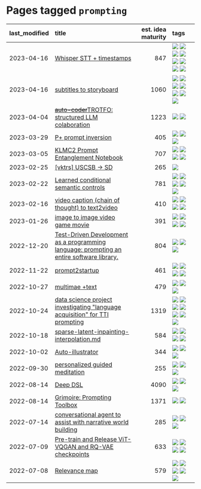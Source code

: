 # Pages tagged `prompting`

|last_modified|title|est. idea maturity|tags
|:---|:---|---:|:---|
|2023-04-16|[Whisper STT + timestamps](../whisper-stt-plus-timestamps.md)|847|[![](https://img.shields.io/badge/tag-colab-734214)](../tags/colab.md) [![](https://img.shields.io/badge/tag-dataset-6a156e)](../tags/dataset.md) [![](https://img.shields.io/badge/tag-experimental-4d35f9)](../tags/experimental.md) [![](https://img.shields.io/badge/tag-meta-a9524c)](../tags/meta.md) [![](https://img.shields.io/badge/tag-prompting-4aea2)](../tags/prompting.md) [![](https://img.shields.io/badge/tag-publicgood-d5f6c6)](../tags/publicgood.md) [![](https://img.shields.io/badge/tag-stability-997e5)](../tags/stability.md) [![](https://img.shields.io/badge/tag-tooling-a4124b)](../tags/tooling.md)|
|2023-04-16|[subtitles to storyboard](../subtitles-to-storyboard.md)|1060|[![](https://img.shields.io/badge/tag-accessibility-4bcfd8)](../tags/accessibility.md) [![](https://img.shields.io/badge/tag-animation-e7673c)](../tags/animation.md) [![](https://img.shields.io/badge/tag-completed-fda5ff)](../tags/completed.md) [![](https://img.shields.io/badge/tag-opensource-ff6770)](../tags/opensource.md) [![](https://img.shields.io/badge/tag-prompting-4aea2)](../tags/prompting.md) [![](https://img.shields.io/badge/tag-tooling-a4124b)](../tags/tooling.md) [![](https://img.shields.io/badge/tag-wip-eac1b9)](../tags/wip.md)|
|2023-04-04|[~~auto-coder~~TROTFO: structured LLM colaboration](../auto-coder.md)|1223|[![](https://img.shields.io/badge/tag-prompting-4aea2)](../tags/prompting.md) [![](https://img.shields.io/badge/tag-tooling-a4124b)](../tags/tooling.md)|
|2023-03-29|[P+ prompt inversion](../p_plus_inversion.md)|405|[![](https://img.shields.io/badge/tag-prompting-4aea2)](../tags/prompting.md) [![](https://img.shields.io/badge/tag-tooling-a4124b)](../tags/tooling.md) [![](https://img.shields.io/badge/tag-wip-eac1b9)](../tags/wip.md)|
|2023-03-05|[KLMC2 Prompt Entanglement Notebook](../klmc2-prompt-entanglement.md)|707|[![](https://img.shields.io/badge/tag-meta-a9524c)](../tags/meta.md) [![](https://img.shields.io/badge/tag-prompting-4aea2)](../tags/prompting.md) [![](https://img.shields.io/badge/tag-tooling-a4124b)](../tags/tooling.md) [![](https://img.shields.io/badge/tag-wip-eac1b9)](../tags/wip.md)|
|2023-02-25|[[vktrs] USCSB -> SD](../vktrs_uscsb_sd.md)|265|[![](https://img.shields.io/badge/tag-prompting-4aea2)](../tags/prompting.md)|
|2023-02-22|[Learned conditional semantic controls](../learned-conditional-semantic-controls.md)|781|[![](https://img.shields.io/badge/tag-animation-e7673c)](../tags/animation.md) [![](https://img.shields.io/badge/tag-colab-734214)](../tags/colab.md) [![](https://img.shields.io/badge/tag-experimental-4d35f9)](../tags/experimental.md) [![](https://img.shields.io/badge/tag-prompting-4aea2)](../tags/prompting.md) [![](https://img.shields.io/badge/tag-tooling-a4124b)](../tags/tooling.md)|
|2023-02-16|[video caption (chain of thought) to text2video](../video_caption_transfer.md)|410|[![](https://img.shields.io/badge/tag-animation-e7673c)](../tags/animation.md) [![](https://img.shields.io/badge/tag-experimental-4d35f9)](../tags/experimental.md) [![](https://img.shields.io/badge/tag-prompting-4aea2)](../tags/prompting.md) [![](https://img.shields.io/badge/tag-tooling-a4124b)](../tags/tooling.md)|
|2023-01-26|[image to image video game movie](../img2img_video_game_movie.md)|391|[![](https://img.shields.io/badge/tag-animation-e7673c)](../tags/animation.md) [![](https://img.shields.io/badge/tag-prompting-4aea2)](../tags/prompting.md) [![](https://img.shields.io/badge/tag-tooling-a4124b)](../tags/tooling.md) [![](https://img.shields.io/badge/tag-wip-eac1b9)](../tags/wip.md)|
|2022-12-20|[Test-Driven Development as a programming language: prompting an entire software library.](../tdd_is_2_op.md)|804|[![](https://img.shields.io/badge/tag-experimental-4d35f9)](../tags/experimental.md) [![](https://img.shields.io/badge/tag-prompting-4aea2)](../tags/prompting.md) [![](https://img.shields.io/badge/tag-tooling-a4124b)](../tags/tooling.md)|
|2022-11-22|[prompt2startup](../prompt2startup.md)|461|[![](https://img.shields.io/badge/tag-animation-e7673c)](../tags/animation.md) [![](https://img.shields.io/badge/tag-experimental-4d35f9)](../tags/experimental.md) [![](https://img.shields.io/badge/tag-prompting-4aea2)](../tags/prompting.md) [![](https://img.shields.io/badge/tag-tooling-a4124b)](../tags/tooling.md)|
|2022-10-27|[multimae +text](../multimae_w_text.md)|479|[![](https://img.shields.io/badge/tag-experimental-4d35f9)](../tags/experimental.md) [![](https://img.shields.io/badge/tag-prompting-4aea2)](../tags/prompting.md) [![](https://img.shields.io/badge/tag-text-22d494)](../tags/text.md)|
|2022-10-24|[data science project investigating "language acquisition" for TTI prompting](../tti_language_aqcuisition.md)|1319|[![](https://img.shields.io/badge/tag-alignment-da6994)](../tags/alignment.md) [![](https://img.shields.io/badge/tag-dataset-6a156e)](../tags/dataset.md) [![](https://img.shields.io/badge/tag-experimental-4d35f9)](../tags/experimental.md) [![](https://img.shields.io/badge/tag-prompting-4aea2)](../tags/prompting.md) [![](https://img.shields.io/badge/tag-publication-4a3565)](../tags/publication.md) [![](https://img.shields.io/badge/tag-publicgood-d5f6c6)](../tags/publicgood.md) [![](https://img.shields.io/badge/tag-stability-997e5)](../tags/stability.md)|
|2022-10-18|[sparse-latent-inpainting-interpolation.md](../sparse-latent-inpainting-interpolation.md)|584|[![](https://img.shields.io/badge/tag-animation-e7673c)](../tags/animation.md) [![](https://img.shields.io/badge/tag-prompting-4aea2)](../tags/prompting.md) [![](https://img.shields.io/badge/tag-tooling-a4124b)](../tags/tooling.md) [![](https://img.shields.io/badge/tag-wip-eac1b9)](../tags/wip.md)|
|2022-10-02|[Auto-illustrator](../auto-illustrator.md)|344|[![](https://img.shields.io/badge/tag-completed-fda5ff)](../tags/completed.md) [![](https://img.shields.io/badge/tag-prompting-4aea2)](../tags/prompting.md) [![](https://img.shields.io/badge/tag-tooling-a4124b)](../tags/tooling.md)|
|2022-09-30|[personalized guided meditation](../personalized-guided-meditation.md)|255|[![](https://img.shields.io/badge/tag-dataset-6a156e)](../tags/dataset.md) [![](https://img.shields.io/badge/tag-experimental-4d35f9)](../tags/experimental.md) [![](https://img.shields.io/badge/tag-prompting-4aea2)](../tags/prompting.md)|
|2022-08-14|[Deep DSL](../multistage-unsupervised-deep-DSL-learning-from-prompts-data.md)|4090|[![](https://img.shields.io/badge/tag-experimental-4d35f9)](../tags/experimental.md) [![](https://img.shields.io/badge/tag-prompting-4aea2)](../tags/prompting.md) [![](https://img.shields.io/badge/tag-tooling-a4124b)](../tags/tooling.md)|
|2022-08-14|[Grimoire: Prompting Toolbox](../grimoire.md)|1371|[![](https://img.shields.io/badge/tag-prompting-4aea2)](../tags/prompting.md) [![](https://img.shields.io/badge/tag-tooling-a4124b)](../tags/tooling.md)|
|2022-07-14|[conversational agent to assist with narrative world building](../world-building-agent.md)|285|[![](https://img.shields.io/badge/tag-dataset-6a156e)](../tags/dataset.md) [![](https://img.shields.io/badge/tag-experimental-4d35f9)](../tags/experimental.md) [![](https://img.shields.io/badge/tag-prompting-4aea2)](../tags/prompting.md)|
|2022-07-09|[Pre-train and Release ViT-VQGAN and RQ-VAE checkpoints](../pretrained_vit-vqgan_checkpoints.md)|633|[![](https://img.shields.io/badge/tag-completed-fda5ff)](../tags/completed.md) [![](https://img.shields.io/badge/tag-dataset-6a156e)](../tags/dataset.md) [![](https://img.shields.io/badge/tag-prompting-4aea2)](../tags/prompting.md) [![](https://img.shields.io/badge/tag-tooling-a4124b)](../tags/tooling.md)|
|2022-07-08|[Relevance map](../Relevance_map.md)|579|[![](https://img.shields.io/badge/tag-meta-a9524c)](../tags/meta.md) [![](https://img.shields.io/badge/tag-prompting-4aea2)](../tags/prompting.md) [![](https://img.shields.io/badge/tag-publication-4a3565)](../tags/publication.md) [![](https://img.shields.io/badge/tag-stability-997e5)](../tags/stability.md) [![](https://img.shields.io/badge/tag-tooling-a4124b)](../tags/tooling.md)|